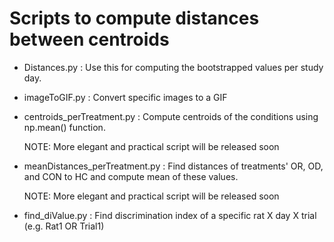 # Scripts to compute distances between centroids

- Distances.py : Use this for computing the bootstrapped values per study day. 

- imageToGIF.py : Convert specific images to a GIF

- centroids_perTreatment.py : Compute centroids of the conditions using np.mean() function.
  
  NOTE: More elegant and practical script will be released soon
  
- meanDistances_perTreatment.py : Find distances of treatments' OR, OD, and CON to HC and compute mean of these values.

  NOTE: More elegant and practical script will be released soon

- find_diValue.py : Find discrimination index of a specific rat X day X trial (e.g. Rat1 OR Trial1)

